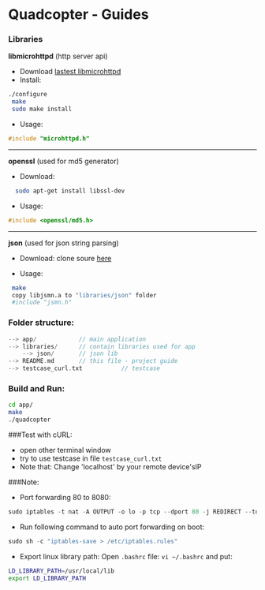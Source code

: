 # Quadcopter - Guides
### Libraries

 **libmicrohttpd** (http server api)  
 
 - Download [lastest libmicrohttpd](http://ftpmirror.gnu.org/libmicrohttpd/libmicrohttpd-0.9.49.tar.gz)  
 - Install:
   
```sh
./configure
 make
 sudo make install
```

 - Usage:
```c
#include "microhttpd.h"
```
   

----------


**openssl** (used for md5 generator)

 - Download:
   
```sh 
  sudo apt-get install libssl-dev
```
  
 - Usage:
  
```c
#include <openssl/md5.h>
```


----------

**json** (used for json string parsing)

 - Download: clone soure [here](https://github.com/zserge/jsmn)
    
 - Usage:  

```sh
 make
 copy libjsmn.a to "libraries/json" folder
 #include "jsmn.h"
```
    
   
### Folder structure:
```c
--> app/            // main application  
--> libraries/      // contain libraries used for app  
    --> json/       // json lib  
--> README.md       // this file - project guide  
--> testcase_curl.txt           // testcase  
```

### Build and Run:

```sh
cd app/
make
./quadcopter
```
###Test with cURL:
- open other terminal window
- try to use testcase in file `testcase_curl.txt`
- Note that: Change 'localhost' by your remote device'sIP

###Note:
- Port forwarding 80 to 8080:
```c
sudo iptables -t nat -A OUTPUT -o lo -p tcp --dport 80 -j REDIRECT --to-port 8080
```
- Run following command to auto port forwarding on boot:
```c
sudo sh -c "iptables-save > /etc/iptables.rules"
```
- Export linux library path:
  Open `.bashrc` file: `vi ~/.bashrc` and put:
```sh
LD_LIBRARY_PATH=/usr/local/lib
export LD_LIBRARY_PATH
```

